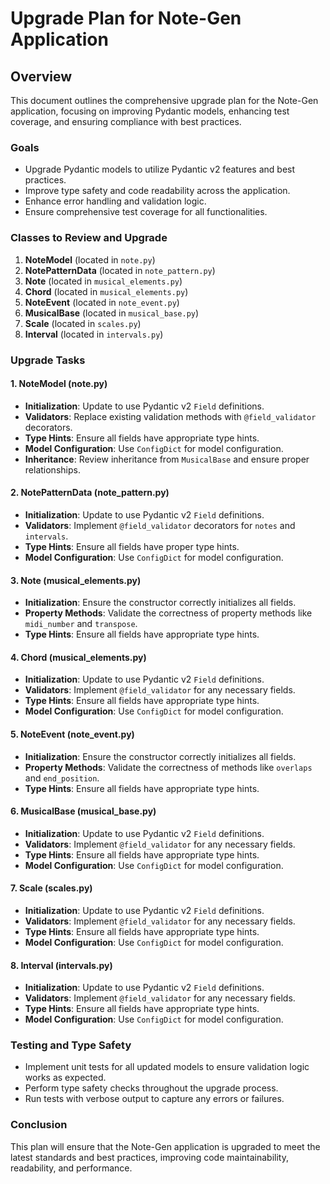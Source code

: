# Upgrade Plan for Note-Gen Application

## Overview
This document outlines the comprehensive upgrade plan for the Note-Gen application, focusing on improving Pydantic models, enhancing test coverage, and ensuring compliance with best practices.

### Goals
- Upgrade Pydantic models to utilize Pydantic v2 features and best practices.
- Improve type safety and code readability across the application.
- Enhance error handling and validation logic.
- Ensure comprehensive test coverage for all functionalities.

### Classes to Review and Upgrade
1. **NoteModel** (located in `note.py`)
2. **NotePatternData** (located in `note_pattern.py`)
3. **Note** (located in `musical_elements.py`)
4. **Chord** (located in `musical_elements.py`)
5. **NoteEvent** (located in `note_event.py`)
6. **MusicalBase** (located in `musical_base.py`)
7. **Scale** (located in `scales.py`)
8. **Interval** (located in `intervals.py`)

### Upgrade Tasks

#### 1. NoteModel (note.py)
- **Initialization**: Update to use Pydantic v2 `Field` definitions.
- **Validators**: Replace existing validation methods with `@field_validator` decorators.
- **Type Hints**: Ensure all fields have appropriate type hints.
- **Model Configuration**: Use `ConfigDict` for model configuration.
- **Inheritance**: Review inheritance from `MusicalBase` and ensure proper relationships.

#### 2. NotePatternData (note_pattern.py)
- **Initialization**: Update to use Pydantic v2 `Field` definitions.
- **Validators**: Implement `@field_validator` decorators for `notes` and `intervals`.
- **Type Hints**: Ensure all fields have proper type hints.
- **Model Configuration**: Use `ConfigDict` for model configuration.

#### 3. Note (musical_elements.py)
- **Initialization**: Ensure the constructor correctly initializes all fields.
- **Property Methods**: Validate the correctness of property methods like `midi_number` and `transpose`.
- **Type Hints**: Ensure all fields have appropriate type hints.

#### 4. Chord (musical_elements.py)
- **Initialization**: Update to use Pydantic v2 `Field` definitions.
- **Validators**: Implement `@field_validator` for any necessary fields.
- **Type Hints**: Ensure all fields have appropriate type hints.
- **Model Configuration**: Use `ConfigDict` for model configuration.

#### 5. NoteEvent (note_event.py)
- **Initialization**: Ensure the constructor correctly initializes all fields.
- **Property Methods**: Validate the correctness of methods like `overlaps` and `end_position`.
- **Type Hints**: Ensure all fields have appropriate type hints.

#### 6. MusicalBase (musical_base.py)
- **Initialization**: Update to use Pydantic v2 `Field` definitions.
- **Validators**: Implement `@field_validator` for any necessary fields.
- **Type Hints**: Ensure all fields have appropriate type hints.
- **Model Configuration**: Use `ConfigDict` for model configuration.

#### 7. Scale (scales.py)
- **Initialization**: Update to use Pydantic v2 `Field` definitions.
- **Validators**: Implement `@field_validator` for any necessary fields.
- **Type Hints**: Ensure all fields have appropriate type hints.
- **Model Configuration**: Use `ConfigDict` for model configuration.

#### 8. Interval (intervals.py)
- **Initialization**: Update to use Pydantic v2 `Field` definitions.
- **Validators**: Implement `@field_validator` for any necessary fields.
- **Type Hints**: Ensure all fields have appropriate type hints.
- **Model Configuration**: Use `ConfigDict` for model configuration.

### Testing and Type Safety
- Implement unit tests for all updated models to ensure validation logic works as expected.
- Perform type safety checks throughout the upgrade process.
- Run tests with verbose output to capture any errors or failures.

### Conclusion
This plan will ensure that the Note-Gen application is upgraded to meet the latest standards and best practices, improving code maintainability, readability, and performance.
